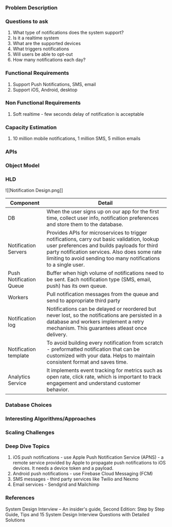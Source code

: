 ### Problem Description


### Questions to ask
1. What type of notifications does the system support?
2. Is it a realtime system
3. What are the supported devices 
4. What triggers notifications 
5. Will users be able to opt-out 
6. How many notifications each day?

### Functional Requirements
1. Support Push Notifications, SMS, email 
2. Support iOS, Android, desktop 

### Non Functional Requirements
1. Soft realtime - few seconds delay of notification is acceptable

### Capacity Estimation
1. 10 million mobile notifications, 1 million SMS, 5 million emails

### APIs


### Object Model


### HLD
![[Notification Design.png]]

| Component               | Detail                                                                                                                                                                                                                                                          |
| ----------------------- | --------------------------------------------------------------------------------------------------------------------------------------------------------------------------------------------------------------------------------------------------------------- |
| DB                      | When the user signs up on our app for the first time, collect user info, notification preferences and store them to the database.                                                                                                                               |
| Notification Servers    | Provides APIs for microservices to trigger notifications, carry out basic validation, lookup user preferences and builds payloads for third party notification services. Also does some rate limiting to avoid sending too many notifications to a single user. |
| Push Notification Queue | Buffer when high volume of notifications need to be sent. Each notification type (SMS, email, push) has its own queue.                                                                                                                                          |
| Workers                 | Pull notification messages from the queue and send to appropriate third party                                                                                                                                                                                   |
| Notification log        | Notifications can be delayed or reordered but never lost, so the notifications are persisted in a database and workers implement a retry mechanism. This guarantees atleast once delivery.                                                                      |
| Notification template   | To avoid building every notification from scratch - preformatted notification that can be customized with your data. Helps to maintain consistent format and saves time.                                                                                        |
| Analytics Service       | It implements event tracking for metrics such as open rate, click rate, which is important to track engagement and understand customer behavior.                                                                                                                |


### Database Choices


### Interesting Algorithms/Approaches


### Scaling Challenges


### Deep Dive Topics
1. iOS push notifications - use Apple Push Notification Service (APNS) - a remote service provided by Apple to propagate push notifications to iOS devices. It needs a device token and a payload. 
2. Android push notifications - use Firebase Cloud Messaging (FCM)
3. SMS messages - third party services like Twilio and Nexmo 
4. Email services - Sendgrid and Mailchimp 

### References
System Design Interview – An insider's guide, Second Edition: Step by Step Guide, Tips and 15 System Design Interview Questions with Detailed Solutions 